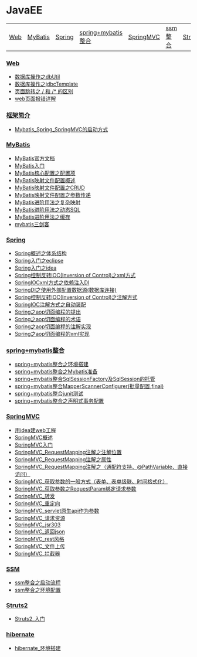 # JavaEE

<table>
  <tr>
     <td><a href="./Web">Web</a></td>
    <td><a href="./MyBatis">MyBatis</a></td>
    <td><a href="./Spring">Spring</a></td>
    <td><a href="./spring-mybatis">spring+mybatis整合</a></td>
    <td><a href="./SpringMVC">SpringMVC</a></td>
    <td><a href="./ssm">ssm整合</a></td>
    <td><a href="./Struts2">Struts2</a></td>
  </tr>
</table>


### [Web](./Web)
* [数据库操作之dbUtil](./数据库操作之dbUtil.md)
* [数据库操作之jdbcTemplate](./数据库操作之jdbcTemplate.md)
* [页面跳转之 / 和 /* 的区别](./Web/页面跳转之杠和杠星的区别.md)
* [web页面报错详解](./Web/web页面报错详解.md)

### [框架简介](./框架简介.md)
* [Mybatis_Spring_SpringMVC的启动方式](./Mybatis_Spring_SpringMVC的启动方式.md)

### [MyBatis](./MyBatis)
* <a href="http://www.mybatis.org/mybatis-3/zh/index.html" target="_blank">MyBatis官方文档</a>
* [MyBatis入门](./MyBatis/MyBatis入门.md)
* [MyBatis核心配置之配置项](./MyBatis/MyBatis核心配置之配置项.md)
* [MyBatis映射文件配置概述](./MyBatis/MyBatis映射文件配置概述.md)
* [MyBatis映射文件配置之CRUD](./MyBatis/MyBatis映射文件配置之CRUD.md)
* [MyBatis映射文件配置之参数传递](./MyBatis/MyBatis映射文件配置之参数传递.md)
* [MyBatis进阶用法之复杂映射](./MyBatis/MyBatis进阶用法之复杂映射.md)
* [MyBatis进阶用法之动态SQL](./MyBatis/MyBatis进阶用法之动态SQL.md)
* [MyBatis进阶用法之缓存](./MyBatis/MyBatis进阶用法之缓存.md)
* [mybatis三剑客](./MyBatis/mybatis三剑客.md)

### [Spring](./Spring)
* [Spring概述之体系结构](./Spring/Spring概述之体系结构.md)
* [Spring入门之eclipse](./Spring/Spring入门之eclipse.md)
* [Spring入门之idea](./Spring/Spring入门之idea.md)
* [Spring控制反转IOC(Inversion of Control)之xml方式](./Spring/Spring控制反转IOC之xml方式.md)
* [SpringIOCxml方式之依赖注入DI](./Spring/Spring依赖注入DI.md)
* [SpringDI之使用外部配置数据源(数据库连接)](./Spring/SpringDI之使用外部配置数据源.md)
* [Spring控制反转IOC(Inversion of Control)之注解方式](./Spring/Spring控制反转IOC之注解方式.md)
* [SpringIOC注解方式之自动装配](./Spring/SpringIOC注解方式之自动装配.md)
* [Spring之aop切面编程的提出](./Spring/Spring之aop切面编程的提出.md)
* [Spring之aop切面编程的术语](./Spring/Spring之aop切面编程的术语.md)
* [Spring之aop切面编程的注解实现](./Spring/Spring之aop切面编程的注解实现.md)
* [Spring之aop切面编程的xml实现](./Spring/Spring之aop切面编程的xml实现.md)

### [spring+mybatis整合](./spring-mybatis)
* [spring+mybatis整合之环境搭建](./spring-mybatis/spring+mybatis整合之环境搭建.md)
* [spring+mybatis整合之Mybatis准备](./spring-mybatis/spring+mybatis整合之Mybatis准备.md)
* [spring+mybatis整合SqlSessionFactory及SqlSession的托管](./spring-mybatis/spring+mybatis整合SqlSessionFactory及SqlSession的托管.md)
* [spring+mybatis整合MapperScannerConfigurer(批量配置,final)](./spring-mybatis/spring+mybatis整合MapperScannerConfigurer批量配置.md)
* [spring+mybatis整合junit测试](./spring-mybatis/spring+mybatis整合junit测试.md)
* [spring+mybatis整合之声明式事务配置](./spring-mybatis/spring+mybatis整合之声明式事务配置.md)

### [SpringMVC](./SpringMVC)
* [用idea建web工程](./SpringMVC/用idea建web工程.md)
* [SpringMVC概述](./SpringMVC/SpringMVC概述.md)
* [SpringMVC入门](./SpringMVC/SpringMVC入门.md)
* [SpringMVC_RequestMapping注解之注解位置](./SpringMVC/SpringMVC_RequestMapping注解之注解位置.md)
* [SpringMVC_RequestMapping注解之属性](./SpringMVC/SpringMVC_RequestMapping注解之属性.md)
* [SpringMVC_RequestMapping注解之（通配符支持、@PathVariable、直接访问）](./SpringMVC/SpringMVC_RequestMapping注解.md)
* [SpringMVC_获取参数的一般方式（表单、表单级联、时间格式化）](./SpringMVC/SpringMVC_获取参数的一般方式.md)
* [SpringMVC_获取参数之RequestParam绑定请求参数](./SpringMVC/SpringMVC_获取参数之RequestParam绑定请求参数.md)
* [SpringMVC_转发](./SpringMVC/SpringMVC_转发.md)
* [SpringMVC_重定向](./SpringMVC/SpringMVC_重定向.md)
* [SpringMVC_servlet原生api作为参数](./SpringMVC/SpringMVC_servlet原生api作为参数.md)
* [SpringMVC_请求资源](./SpringMVC/SpringMVC_请求资源.md)
* [SpringMVC_jsr303](./SpringMVC/SpringMVC_jsr303.md)
* [SpringMVC_返回json](./SpringMVC/SpringMVC_返回json.md)
* [SpringMVC_rest风格](./SpringMVC/SpringMVC_rest风格.md)
* [SpringMVC_文件上传](./SpringMVC/SpringMVC_文件上传.md)
* [SpringMVC_拦截器](./SpringMVC/SpringMVC_拦截器.md)

### [SSM](./ssm)
* [ssm整合之启动流程](./ssm/ssm整合之启动流程.md)
* [ssm整合之环境配置](./ssm/ssm整合之环境配置.md)


### [Struts2](./Struts2)
* [Struts2_入门](./Struts2/Struts2_入门.md)

### [hibernate](./hibernate)
* [hibernate_环境搭建](./hibernate/hibernate_环境搭建.md)







